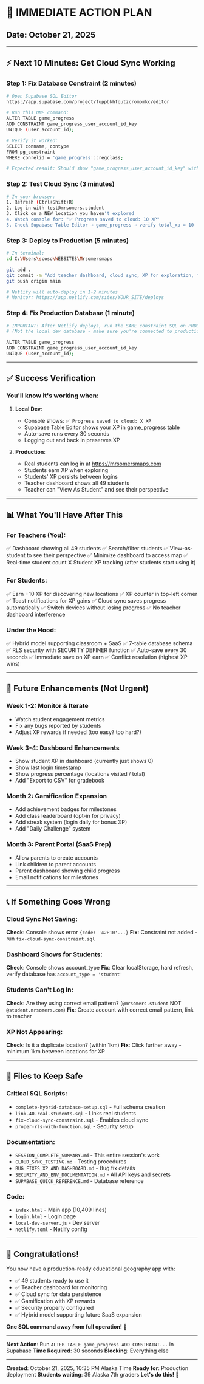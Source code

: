 # 🚀 IMMEDIATE ACTION PLAN

## Date: October 21, 2025

---

## ⚡ Next 10 Minutes: Get Cloud Sync Working

### Step 1: Fix Database Constraint (2 minutes)
```bash
# Open Supabase SQL Editor
https://app.supabase.com/project/fuppbkhfqutzcromomkc/editor

# Run this ONE command:
ALTER TABLE game_progress
ADD CONSTRAINT game_progress_user_account_id_key 
UNIQUE (user_account_id);

# Verify it worked:
SELECT conname, contype 
FROM pg_constraint 
WHERE conrelid = 'game_progress'::regclass;

# Expected result: Should show "game_progress_user_account_id_key" with contype = 'u'
```

### Step 2: Test Cloud Sync (3 minutes)
```bash
# In your browser:
1. Refresh (Ctrl+Shift+R)
2. Log in with test@mrsomers.student
3. Click on a NEW location you haven't explored
4. Watch console for: "✅ Progress saved to cloud: 10 XP"
5. Check Supabase Table Editor → game_progress → verify total_xp = 10
```

### Step 3: Deploy to Production (5 minutes)
```bash
# In terminal:
cd C:\Users\scoso\WEBSITES\Mrsomersmaps

git add .
git commit -m "Add teacher dashboard, cloud sync, XP for exploration, fix security bugs"
git push origin main

# Netlify will auto-deploy in 1-2 minutes
# Monitor: https://app.netlify.com/sites/YOUR_SITE/deploys
```

### Step 4: Fix Production Database (1 minute)
```bash
# IMPORTANT: After Netlify deploys, run the SAME constraint SQL on PRODUCTION Supabase
# (Not the local dev database - make sure you're connected to production!)

ALTER TABLE game_progress
ADD CONSTRAINT game_progress_user_account_id_key 
UNIQUE (user_account_id);
```

---

## ✅ Success Verification

### You'll know it's working when:
1. **Local Dev**:
   - Console shows: `✅ Progress saved to cloud: X XP`
   - Supabase Table Editor shows your XP in game_progress table
   - Auto-save runs every 30 seconds
   - Logging out and back in preserves XP

2. **Production**:
   - Real students can log in at https://mrsomersmaps.com
   - Students earn XP when exploring
   - Students' XP persists between logins
   - Teacher dashboard shows all 49 students
   - Teacher can "View As Student" and see their perspective

---

## 📊 What You'll Have After This

### For Teachers (You):
✅ Dashboard showing all 49 students
✅ Search/filter students
✅ View-as-student to see their perspective
✅ Minimize dashboard to access map
✅ Real-time student count
⏳ Student XP tracking (after students start using it)

### For Students:
✅ Earn +10 XP for discovering new locations
✅ XP counter in top-left corner
✅ Toast notifications for XP gains
✅ Cloud sync saves progress automatically
✅ Switch devices without losing progress
✅ No teacher dashboard interference

### Under the Hood:
✅ Hybrid model supporting classroom + SaaS
✅ 7-table database schema
✅ RLS security with SECURITY DEFINER function
✅ Auto-save every 30 seconds
✅ Immediate save on XP earn
✅ Conflict resolution (highest XP wins)

---

## 🎯 Future Enhancements (Not Urgent)

### Week 1-2: Monitor & Iterate
- Watch student engagement metrics
- Fix any bugs reported by students
- Adjust XP rewards if needed (too easy? too hard?)

### Week 3-4: Dashboard Enhancements
- Show student XP in dashboard (currently just shows 0)
- Show last login timestamp
- Show progress percentage (locations visited / total)
- Add "Export to CSV" for gradebook

### Month 2: Gamification Expansion
- Add achievement badges for milestones
- Add class leaderboard (opt-in for privacy)
- Add streak system (login daily for bonus XP)
- Add "Daily Challenge" system

### Month 3: Parent Portal (SaaS Prep)
- Allow parents to create accounts
- Link children to parent accounts
- Parent dashboard showing child progress
- Email notifications for milestones

---

## 📞 If Something Goes Wrong

### Cloud Sync Not Saving:
**Check**: Console shows error `{code: '42P10'...}`
**Fix**: Constraint not added - run `fix-cloud-sync-constraint.sql`

### Dashboard Shows for Students:
**Check**: Console shows account_type
**Fix**: Clear localStorage, hard refresh, verify database has `account_type = 'student'`

### Students Can't Log In:
**Check**: Are they using correct email pattern? (`@mrsomers.student` NOT `@student.mrsomers.com`)
**Fix**: Create account with correct email pattern, link to teacher

### XP Not Appearing:
**Check**: Is it a duplicate location? (within 1km)
**Fix**: Click further away - minimum 1km between locations for XP

---

## 📁 Files to Keep Safe

### Critical SQL Scripts:
- `complete-hybrid-database-setup.sql` - Full schema creation
- `link-40-real-students.sql` - Links real students
- `fix-cloud-sync-constraint.sql` - Enables cloud sync
- `proper-rls-with-function.sql` - Security setup

### Documentation:
- `SESSION_COMPLETE_SUMMARY.md` - This entire session's work
- `CLOUD_SYNC_TESTING.md` - Testing procedures
- `BUG_FIXES_XP_AND_DASHBOARD.md` - Bug fix details
- `SECURITY_AND_ENV_DOCUMENTATION.md` - All API keys and secrets
- `SUPABASE_QUICK_REFERENCE.md` - Database reference

### Code:
- `index.html` - Main app (10,409 lines)
- `login.html` - Login page
- `local-dev-server.js` - Dev server
- `netlify.toml` - Netlify config

---

## 🎉 Congratulations!

You now have a production-ready educational geography app with:
- ✅ 49 students ready to use it
- ✅ Teacher dashboard for monitoring
- ✅ Cloud sync for data persistence
- ✅ Gamification with XP rewards
- ✅ Security properly configured
- ✅ Hybrid model supporting future SaaS expansion

**One SQL command away from full operation!** 🚀

---

**Next Action**: Run `ALTER TABLE game_progress ADD CONSTRAINT...` in Supabase
**Time Required**: 30 seconds
**Blocking**: Everything else

---

**Created**: October 21, 2025, 10:35 PM Alaska Time
**Ready for**: Production deployment
**Students waiting**: 39 Alaska 7th graders
**Let's do this!** 💪
